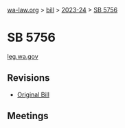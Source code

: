 [wa-law.org](/) > [bill](/bill/) > [2023-24](/bill/2023-24/) > [SB 5756](/bill/2023-24/sb/5756/)

# SB 5756
[leg.wa.gov](https://app.leg.wa.gov/billsummary?BillNumber=5756&Year=2023&Initiative=false)

## Revisions
* [Original Bill](1/)

## Meetings
